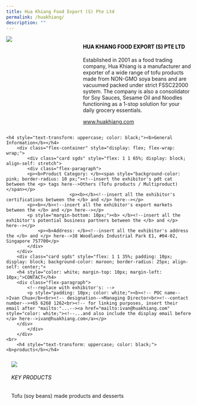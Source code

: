 ```yaml
---
title: Hua Khiang Food Export (S) Pte Ltd
permalink: /huakhiang/
description: ""
---
```

<div class="flex-paragraph">
		<!--hi there! this is a comment and will provide you with instructional guides-->
		<!--insert booth number here!-->
		<p style="text-transform: uppercase"></p></div>
			<div class="flex-container" style="display: flex; flex-wrap: wrap;">
				<!--insert DOWNLOAD link of company logo between the " marks!-->
			<div class="card sgds" style="flex: 1 1 40%; display: block;"><img src="https://drive.google.com/uc?export=download&amp;id=1CfqxiUa57UbsWCcml2MiSVL7_oW8gJzD"></div>
	<div class="card-sgds" style="flex: 1 1 58%; display: block; margin-left: 3px">
		<h4 style="text-transform: uppercase; color: black;"><!--insert the exhibitor's name between the <b> tags here--><b>Hua Khiang Food Export (S) Pte Ltd</b></h4><!--insert the exhibitor's description between the <p> tags here-->
		<p>Established in 2001 as a food trading company, Hua Khiang is a
manufacturer and exporter of a wide range of tofu products made
from NON-GMO soya beans and are vacuumed packed under strict
FSSC22000 system. The company is also a consolidator for Soy
Sauces, Sesame Oil and Noodles functioning as a 1-stop solution
for your daily grocery essentials.</p>
		<!--insert the exhibitor's website link, making sure there is "https:// www." present please. make sure the entire https link goes in between the " marks-->
		<p><a href="http://www.huakhiang.com.sg" target="_blank"><!--insert the www website link here (no need for https)-->www.huakhiang.com</a></p>
	</div>
</div>



	<h4 style="text-transform: uppercase; color: black;"><b>General Information</b></h4>
		<div class="flex-container" style="display: flex; flex-wrap: wrap;">
			<div class="card sgds" style="flex: 1 1 65%; display: block; align-self: stretch">
			<div class="flex-paragraph">
			<p><b>Product Category: </b><span style="background-color: pink; border-radius: 10 px;"><!--insert the exhibitor's pdt cat between the <p> tags here-->Others (Tofu products / Multiproduct)</span></p> 
							<p><b></b><!--insert all the exhibitor's certifications between the </b> and </p> here--></p>
			<p><b></b><!--insert all the exhibitor's export markets between the </b> and </p> here--></p>
			<p style="margin-bottom: 10px;"><b> </b><!--insert all the exhibitor's potential business partners between the </b> and </p> here--></p>
				<p><b>Address: </b><!--insert all the exhibitor's address the </b> and </p> here-->38 Woodlands Industrial Park E1, #04-02, Singapore 757700</p>
			</div>
		</div>
		<div class="card sgds" style="flex: 1 1 35%; padding: 10px; display: block; background-color: maroon; border-radius: 25px; align-self: center;">
		<h4 style="color: white; margin-top: 10px; margin-left: 10px;">CONTACT</h4>
		<div class="flex-paragraph">
			<!--replace with exhibitor's: -->
			<p style="padding: 10px; color: white;"><b><!-- POC name-->Ivan Chua</b><br><!-- designation-->Managing Director<br><!--contact number-->+65 6268 1262<br><!-- for linking purposes, insert their email after "mailto:"...--><a href="mailto:ivan@huakhiang.com" style="color: white;"><!--...and also include the display email before </a> here-->ivan@huakhiang.com</a></p>
		</div>
			</div>
		</div>
	<br>
		<h4 style="text-transform: uppercase; color: black;"><b>products</b></h4>
<div style="display: flex; flex-wrap: wrap;">
&nbsp; <div class="card sgds" style="flex: 1 1 47%; margin: 10px; display: block;"><!--insert the exhibitor's DOWNLOAD image for product between the " marks here-->
	<div class="flex-image" style="display: block;"><img src="https://drive.google.com/uc?export=download&amp;id=1D4llwC7QjmKLWusYSoFJR1nknBncXMqa"></div>
	<div class="flex-paragraph">
		<h6 style="text-transform: uppercase; color: black;"><!--insert product name before </h6> and product description after <p>-->Key Products</h6>
Tofu (soy beans) made products and desserts





<p></p></div></div></div>